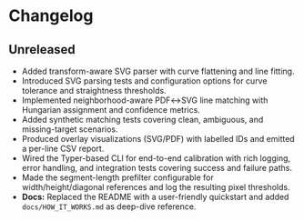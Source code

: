 # Changelog

## Unreleased
- Added transform-aware SVG parser with curve flattening and line fitting.
- Introduced SVG parsing tests and configuration options for curve tolerance and straightness thresholds.
- Implemented neighborhood-aware PDF↔SVG line matching with Hungarian assignment and confidence metrics.
- Added synthetic matching tests covering clean, ambiguous, and missing-target scenarios.
- Produced overlay visualizations (SVG/PDF) with labelled IDs and emitted a per-line CSV report.
- Wired the Typer-based CLI for end-to-end calibration with rich logging, error handling, and integration tests covering success and failure paths.
- Made the segment-length prefilter configurable for width/height/diagonal references and log the resulting pixel thresholds.
- **Docs:** Replaced the README with a user-friendly quickstart and added `docs/HOW_IT_WORKS.md` as deep-dive reference.
